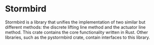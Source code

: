 # Stormbird

Stormbird is a library that unifies the implementation of two similar but different methods: the discrete lifting line method and the actuator line method. This crate contains the core functionality written in Rust. Other libraries, such as the pystormbird crate, contain interfaces to this library.

